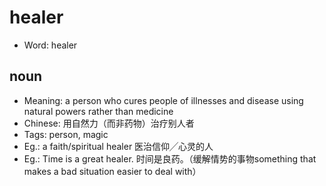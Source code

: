 # healer

- Word: healer

## noun

- Meaning: a person who cures people of illnesses and disease using natural powers rather than medicine
- Chinese: 用自然力（而非药物）治疗别人者
- Tags: person, magic
- Eg.: a faith/spiritual healer 医治信仰╱心灵的人
- Eg.: Time is a great healer. 时间是良药。（缓解情势的事物something that makes a bad situation easier to deal with）

